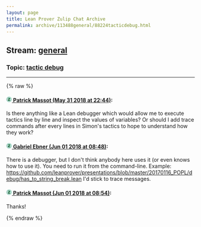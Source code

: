 ```yaml
---
layout: page
title: Lean Prover Zulip Chat Archive 
permalink: archive/113488general/88224tacticdebug.html
---
```


## Stream: [general](index.html)
### Topic: [tactic debug](88224tacticdebug.html)

---


{% raw %}
#### [![Click to go to Zulip](../../assets/img/zulip2.png) Patrick Massot (May 31 2018 at 22:44)](https://leanprover.zulipchat.com/#narrow/stream/113488-general/topic/tactic%20debug/near/127382538):
Is there anything like a Lean debugger which would allow me to execute tactics line by line and inspect the values of variables? Or should I add trace commands after every lines in Simon's tactics to hope to understand how they work?

#### [![Click to go to Zulip](../../assets/img/zulip2.png) Gabriel Ebner (Jun 01 2018 at 08:48)](https://leanprover.zulipchat.com/#narrow/stream/113488-general/topic/tactic%20debug/near/127402959):
There is a debugger, but I don't think anybody here uses it (or even knows how to use it).  You need to run it from the command-line.  Example: https://github.com/leanprover/presentations/blob/master/20170116_POPL/debug/has_to_string_break.lean  I'd stick to trace messages.

#### [![Click to go to Zulip](../../assets/img/zulip2.png) Patrick Massot (Jun 01 2018 at 08:54)](https://leanprover.zulipchat.com/#narrow/stream/113488-general/topic/tactic%20debug/near/127403142):
Thanks!


{% endraw %}
